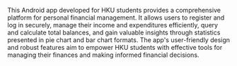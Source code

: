 This Android app developed for HKU students provides a comprehensive platform for personal financial management. It allows users to register and log in securely, manage their income and expenditures efficiently, query and calculate total balances, and gain valuable insights through statistics presented in pie chart and bar chart formats. The app's user-friendly design and robust features aim to empower HKU students with effective tools for managing their finances and making informed financial decisions.
